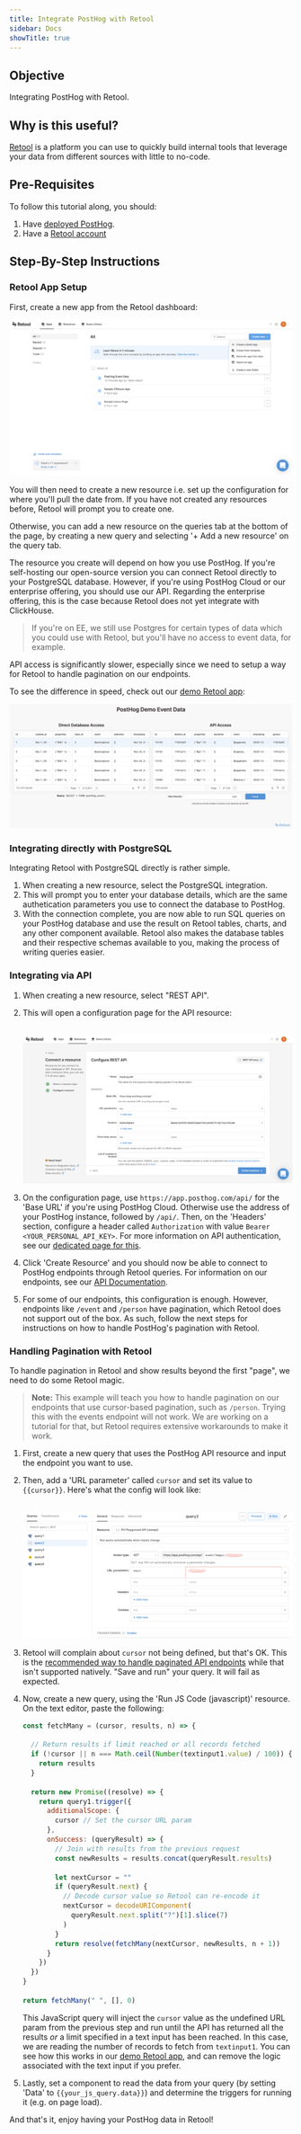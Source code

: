 ```yaml
---
title: Integrate PostHog with Retool
sidebar: Docs
showTitle: true
---
```


## Objective

Integrating PostHog with Retool.

## Why is this useful?

[Retool](retool.com/) is a platform you can use to quickly build internal tools that leverage your data from different sources with little to no-code.

## Pre-Requisites

To follow this tutorial along, you should:

1. Have [deployed PostHog](/docs/deployment). 
2. Have a [Retool account](login.retool.com/auth/signup)

## Step-By-Step Instructions

### Retool App Setup

First, create a new app from the Retool dashboard:

![Retool Dashboard](../../../images/tutorials/retool/dashboard.png)

You will then need to create a new resource i.e. set up the configuration for where you'll pull the date from. If you have not created any resources before, Retool will prompt you to create one. 

Otherwise, you can add a new resource on the queries tab at the bottom of the page, by creating a new query and selecting '+ Add a new resource' on the query tab.

The resource you create will depend on how you use PostHog. If you're self-hosting our open-source version you can connect Retool directly to your PostgreSQL database. However, if you're using PostHog Cloud or our enterprise offering, you should use our API. Regarding the enterprise offering, this is the case because Retool does not yet integrate with ClickHouse.

> If you're on EE, we still use Postgres for certain types of data which you could use with Retool, but you'll have no access to event data, for example.

API access is significantly slower, especially since we need to setup a way for Retool to handle pagination on our endpoints.

To see the difference in speed, check out our [demo Retool app](https://phtesting.retool.com/embedded/public/6f20bb59-4199-4c75-ac7d-eee38a7b6b71):

<a href="https://phtesting.retool.com/embedded/public/6f20bb59-4199-4c75-ac7d-eee38a7b6b71" target="_blank">

![Retool Demo App](../../../images/tutorials/retool/demo-app.png)

</a>

### Integrating directly with PostgreSQL

Integrating Retool with PostgreSQL directly is rather simple. 

1. When creating a new resource, select the PostgreSQL integration. 
2. This will prompt you to enter your database details, which are the same authetication parameters you use to connect the database to PostHog. 
3. With the connection complete, you are now able to run SQL queries on your PostHog database and use the result on Retool tables, charts, and any other component available. Retool also makes the database tables and their respective schemas available to you, making the process of writing queries easier. 


### Integrating via API

1. When creating a new resource, select "REST API". 
2. This will open a configuration page for the API resource:

    <br />![Retool REST](../../../images/tutorials/retool/rest.png)<br />

3. On the configuration page, use `https://app.posthog.com/api/` for the 'Base URL' if you're using PostHog Cloud. Otherwise use the address of your PostHog instance, followed by `/api/`. Then, on the 'Headers' section, configure a header called `Authorization` with value `Bearer <YOUR_PERSONAL_API_KEY>`. For more information on API authentication, see our [dedicated page for this](/docs/api/overview#authentication). 
4. Click 'Create Resource' and you should now be able to connect to PostHog endpoints through Retool queries. For information on our endpoints, see our [API Documentation](/docs/api/overview).
5. For some of our endpoints, this configuration is enough. However, endpoints like `/event` and `/person` have pagination, which Retool does not support out of the box. As such, follow the next steps for instructions on how to handle PostHog's pagination with Retool.

### Handling Pagination with Retool

To handle pagination in Retool and show results beyond the first "page", we need to do some Retool magic.

> **Note:** This example will teach you how to handle pagination on our endpoints that use cursor-based pagination, such as `/person`. Trying this with the events endpoint will not work. We are working on a tutorial for that, but Retool requires extensive workarounds to make it work.

1. First, create a new query that uses the PostHog API resource and input the endpoint you want to use. 
2. Then, add a 'URL parameter' called `cursor` and set its value to `{{cursor}}`. Here's what the config will look like:

    <br />![Retool Magic](../../../images/tutorials/retool/magic.png)<br />

3. Retool will complain about `cursor` not being defined, but that's OK. This is the [recommended way to handle paginated API endpoints](https://community.retool.com/t/returning-all-results-for-a-cursor-based-paginated-api/3387) while that isn't supported natively. "Save and run" your query. It will fail as expected.
4. Now, create a new query, using the 'Run JS Code (javascript)' resource. On the text editor, paste the following:

    ```js
    const fetchMany = (cursor, results, n) => {
    
      // Return results if limit reached or all records fetched  
      if (!cursor || n === Math.ceil(Number(textinput1.value) / 100)) {
        return results
      }
  
      return new Promise((resolve) => {
        return query1.trigger({
          additionalScope: {
            cursor // Set the cursor URL param 
          },
          onSuccess: (queryResult) => {
            // Join with results from the previous request
            const newResults = results.concat(queryResult.results)
        
            let nextCursor = "" 
            if (queryResult.next) {
              // Decode cursor value so Retool can re-encode it
              nextCursor = decodeURIComponent(
                queryResult.next.split("?")[1].slice(7)
              )
            }
            return resolve(fetchMany(nextCursor, newResults, n + 1))
          }
        })
      })
    }
    
    return fetchMany(" ", [], 0)
    ```

    This JavaScript query will inject the `cursor` value as the undefined URL param from the previous step and run until the API has returned all the results _or_ a limit specified in a text input has been reached. In this case, we are reading the number of records to fetch from `textinput1`. You can see how this works in our [demo Retool app](https://phtesting.retool.com/embedded/public/6f20bb59-4199-4c75-ac7d-eee38a7b6b71), and can remove the logic associated with the text input if you prefer.

5. Lastly, set a component to read the data from your query (by setting 'Data' to `{{your_js_query.data}}`) and determine the triggers for running it (e.g. on page load). 

And that's it, enjoy having your PostHog data in Retool!
   